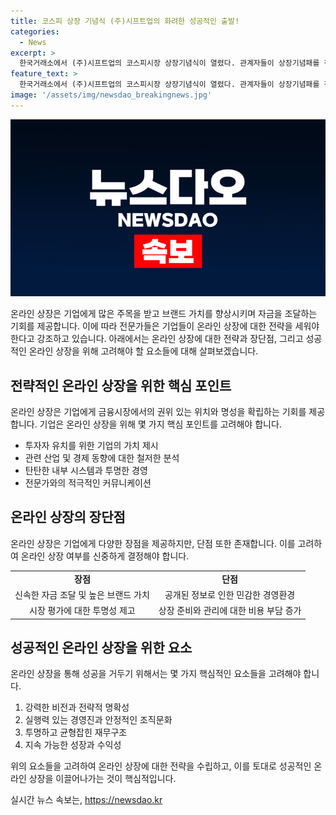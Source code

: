 ```yaml
---
title: 코스피 상장 기념식 (주)시프트업의 화려한 성공적인 출발!
categories:
  - News
excerpt: >
  한국거래소에서 (주)시프트업의 코스피시장 상장기념식이 열렸다. 관계자들이 상장기념패를 전달하고 기념 촬영을 했다. 이를 통해 한국거래소와 증시 관계자들의 의미있는 협조와 (주)시프트업의 성장을 기대할 수 있다.
feature_text: >
  한국거래소에서 (주)시프트업의 코스피시장 상장기념식이 열렸다. 관계자들이 상장기념패를 전달하고 기념 촬영을 했다. 이를 통해 한국거래소와 증시 관계자들의 의미있는 협조와 (주)시프트업의 성장을 기대할 수 있다.
image: '/assets/img/newsdao_breakingnews.jpg'
---
```


<p><img src="/assets/img/newsdao_breakingnews.jpg" alt="ontimetimes 속보" /></p>

<p>온라인 상장은 기업에게 많은 주목을 받고 브랜드 가치를 향상시키며 자금을 조달하는 기회를 제공합니다. 이에 따라 전문가들은 기업들이 온라인 상장에 대한 전략을 세워야 한다고 강조하고 있습니다. 아래에서는 온라인 상장에 대한 전략과 장단점, 그리고 성공적인 온라인 상장을 위해 고려해야 할 요소들에 대해 살펴보겠습니다. </p>

<h2 data-ke-size="size26">전략적인 온라인 상장을 위한 핵심 포인트</h2>

<p data-ke-size="size16">온라인 상장은 기업에게 금융시장에서의 권위 있는 위치와 명성을 확립하는 기회를 제공합니다. 기업은 온라인 상장을 위해 몇 가지 핵심 포인트를 고려해야 합니다. </p>

<ul>
    <li>투자자 유치를 위한 기업의 가치 제시</li>
    <li>관련 산업 및 경제 동향에 대한 철저한 분석</li>
    <li>탄탄한 내부 시스템과 투명한 경영</li>
    <li>전문가와의 적극적인 커뮤니케이션</li>
</ul>

<h2 data-ke-size="size26">온라인 상장의 장단점</h2>

<p data-ke-size="size16">온라인 상장은 기업에게 다양한 장점을 제공하지만, 단점 또한 존재합니다. 이를 고려하여 온라인 상장 여부를 신중하게 결정해야 합니다. </p>

<table>
    <tr>
        <td style="text-align: center; height: 17px;"><b>장점</b></td>
        <td style="text-align: center; height: 17px;"><b>단점</b></td>
    </tr>
    <tr>
        <td style="text-align: center; height: 17px;">신속한 자금 조달 및 높은 브랜드 가치</td>
        <td style="text-align: center; height: 17px;">공개된 정보로 인한 민감한 경영환경</td>
    </tr>
    <tr>
        <td style="text-align: center; height: 17px;">시장 평가에 대한 투명성 제고</td>
        <td style="text-align: center; height: 17px;">상장 준비와 관리에 대한 비용 부담 증가</td>
    </tr>
</table>

<h2 data-ke-size="size26">성공적인 온라인 상장을 위한 요소</h2>

<p data-ke-size="size16">온라인 상장을 통해 성공을 거두기 위해서는 몇 가지 핵심적인 요소들을 고려해야 합니다.</p>

<ol>
    <li>강력한 비전과 전략적 명확성</li>
    <li>실행력 있는 경영진과 안정적인 조직문화</li>
    <li>투명하고 균형잡힌 재무구조</li>
    <li>지속 가능한 성장과 수익성</li>
</ol>

<p>위의 요소들을 고려하여 온라인 상장에 대한 전략을 수립하고, 이를 토대로 성공적인 온라인 상장을 이끌어나가는 것이 핵심적입니다.</p>
실시간 뉴스 속보는, <a href="https://newsdao.kr" rel="dofollow">https://newsdao.kr</a>


